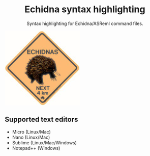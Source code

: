   
<h1 align="center"> Echidna syntax highlighting </h1>

<p align="center">  Syntax highlighting for Echidna/ASReml command files. </p>

![](https://github.com/ch728/echidna-highlight/raw/master/echidna.jpeg)

 ## Supported text editors 

* Micro (Linux/Mac)
* Nano  (Linux/Mac)
* Sublime (Linux/Mac/Windows)
* Notepad++ (Windows)

